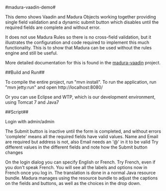 #madura-vaadin-demo#

This demo shows Vaadin and Madura Objects working together providing single field validation and a dynamic submit button which disables until the required fields are complete and without error.

It does not use Madura Rules so there is no cross-field validation, but it illustrates the configuration and code required to implement this much functionality. This is to show that Madura can be used without the rules engine and still be useful. 

More detailed documentation for this is found in the [madura-vaadin](../madura-vaadin/README.md) project.

##Build and Run##

To compile the entire project, run "mvn install".
To run the application, run "mvn jetty:run" and open http://localhost:8080/

Or you can use Eclipse and WTP, which is our development environment, using Tomcat 7 and Java7

##Script##

Login with admin/admin

The Submit button is inactive until the form is completed, and without errors 'complete' means all the required fields have valid values. Name and Email are required but address is not, also Email needs an '@' in it to be valid Try different values in the different fields and note how the Submit button changes

On the login dialog you can specify English or French. Try French, even if you don't speak French. You will see all the labels and options now in French once you log in. The translation is done in a normal Java resource bundle. Madura manages using the resource bundle to adjust the captions on the fields and buttons, as well as the choices in the drop down.
